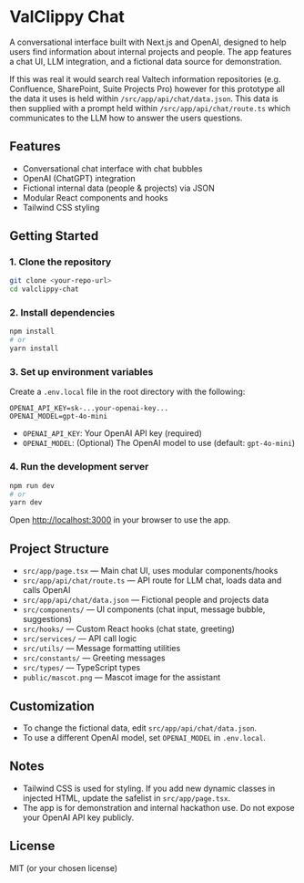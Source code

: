 # ValClippy Chat

A conversational interface built with Next.js and OpenAI, designed to help users find information about internal projects and people. The app features a chat UI, LLM integration, and a fictional data source for demonstration.

If this was real it would search real Valtech information repositories (e.g. Confluence, SharePoint, Suite Projects Pro) however for this prototype all the data it uses is held within `/src/app/api/chat/data.json`. This data is then supplied with a prompt held within `/src/app/api/chat/route.ts` which communicates to the LLM how to answer the users questions.

## Features
- Conversational chat interface with chat bubbles
- OpenAI (ChatGPT) integration
- Fictional internal data (people & projects) via JSON
- Modular React components and hooks
- Tailwind CSS styling

## Getting Started

### 1. Clone the repository
```bash
git clone <your-repo-url>
cd valclippy-chat
```

### 2. Install dependencies
```bash
npm install
# or
yarn install
```

### 3. Set up environment variables
Create a `.env.local` file in the root directory with the following:
```env
OPENAI_API_KEY=sk-...your-openai-key...
OPENAI_MODEL=gpt-4o-mini
```
- `OPENAI_API_KEY`: Your OpenAI API key (required)
- `OPENAI_MODEL`: (Optional) The OpenAI model to use (default: `gpt-4o-mini`)

### 4. Run the development server
```bash
npm run dev
# or
yarn dev
```

Open [http://localhost:3000](http://localhost:3000) in your browser to use the app.

## Project Structure
- `src/app/page.tsx` — Main chat UI, uses modular components/hooks
- `src/app/api/chat/route.ts` — API route for LLM chat, loads data and calls OpenAI
- `src/app/api/chat/data.json` — Fictional people and projects data
- `src/components/` — UI components (chat input, message bubble, suggestions)
- `src/hooks/` — Custom React hooks (chat state, greeting)
- `src/services/` — API call logic
- `src/utils/` — Message formatting utilities
- `src/constants/` — Greeting messages
- `src/types/` — TypeScript types
- `public/mascot.png` — Mascot image for the assistant

## Customization
- To change the fictional data, edit `src/app/api/chat/data.json`.
- To use a different OpenAI model, set `OPENAI_MODEL` in `.env.local`.

## Notes
- Tailwind CSS is used for styling. If you add new dynamic classes in injected HTML, update the safelist in `src/app/page.tsx`.
- The app is for demonstration and internal hackathon use. Do not expose your OpenAI API key publicly.

## License
MIT (or your chosen license)

